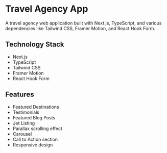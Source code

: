 # Travel Agency App

A travel agency web application built with Next.js, TypeScript, and various dependencies like Tailwind CSS, Framer Motion, and React Hook Form.

## Technology Stack

- Next.js
- TypeScript
- Tailwind CSS
- Framer Motion
- React Hook Form

## Features

- Featured Destinations
- Testimonials
- Featured Blog Posts
- Jet Listing
- Parallax scrolling effect
- Carousel
- Call to Action section
- Responsive design

